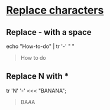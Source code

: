 # [Replace characters](https://stackoverflow.com/questions/2871181/replacing-some-characters-in-a-string-with-another-character)

## Replace - with a space

echo "How-to-do" | tr '-' " "

> How to do

## Replace N with *

tr 'N' '-' <<< "BANANA";

> BA*A*A
